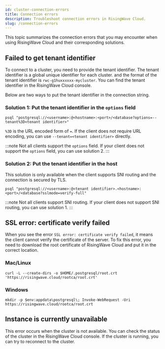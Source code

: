 ```yaml
---
id: cluster-connection-errors
title: Connection errors
description: Troubleshoot connection errors in RisingWave Cloud.
slug: /connection-errors
---
```

This topic summarizes the connection errors that you may encounter when using RisingWave Cloud and their corresponding solutions.

## Failed to get tenant identifier

To connect to a cluster, you need to provide the tenant identifier. The tenant identifier is a global unique identifier for each cluster. and the format of the tenant identifier is `rwc-g1huxxxxxx-mycluster`. You can find the tenant identifier in the RisingWave Cloud console.

Below are two ways to put the tenant identifier in the connection string.

### Solution 1: Put the tenant identifier in the `options` field

```shell
psql "postgresql://<username>:@<hostname>:<port>/<database?options=--tenant%3D<tenant identifier>"
```

`%3D` is the URL encoded form of `=`. If the client does not require URL encoding, you can use `--tenant=<tenant identifier>` directly.

:::note
Not all clients support the `options` field. If your client does not support the `options` field, you can use solution 2.
:::

### Solution 2: Put the tenant identifier in the host

This solution is only available when the client supports SNI routing and the connection is secured by TLS. 

```shell
psql "postgresql://<username>:@<tenant identifier>.<hostname>:<port>/<database?sslmode=verify-full"
```

:::note
Not all clients support SNI routing. If your client does not support SNI routing, you can use solution 1.
:::


## SSL error: certificate verify failed

When you see the error `SSL error: certificate verify failed`, it means the client cannot verify the certificate of the server. To fix this error, you need to download the root certificate of RisingWave Cloud and put it in the correct location.

### Mac/Linux

```shell
curl -L --create-dirs -o $HOME/.postgresql/root.crt 'https://risingwave.cloud/rootca/root.crt'
```

### Windows

```shell
mkdir -p $env:appdata\postgresql\; Invoke-WebRequest -Uri https://risingwave.cloud/rootca/root.crt
```


## Instance is currently unavailable

This error occurs when the cluster is not available. You can check the status of the cluster in the RisingWave Cloud console. If the cluster is running, you can try to reconnect to the cluster.
